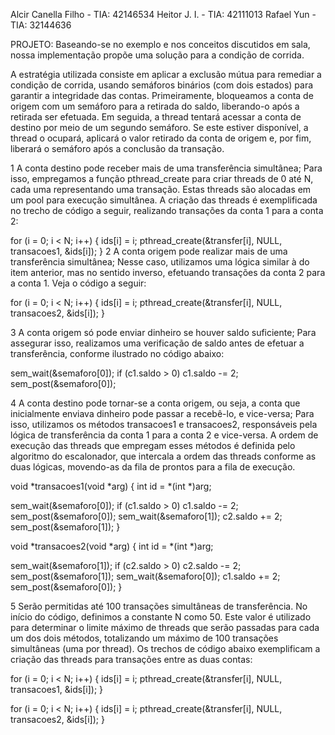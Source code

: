 Alcir Canella Filho - TIA: 42146534
Heitor J. I. - TIA: 42111013
Rafael Yun - TIA: 32144636

PROJETO: Baseando-se no exemplo e nos conceitos discutidos em sala, nossa implementação propõe uma solução para a condição de corrida.

A estratégia utilizada consiste em aplicar a exclusão mútua para remediar a condição de corrida, usando semáforos binários (com dois estados) para garantir a integridade das contas. Primeiramente, bloqueamos a conta de origem com um semáforo para a retirada do saldo, liberando-o após a retirada ser efetuada. Em seguida, a thread tentará acessar a conta de destino por meio de um segundo semáforo. Se este estiver disponível, a thread o ocupará, aplicará o valor retirado da conta de origem e, por fim, liberará o semáforo após a conclusão da transação.

1 A conta destino pode receber mais de uma transferência simultânea;
Para isso, empregamos a função pthread_create para criar threads de 0 até N, cada uma representando uma transação. Estas threads são alocadas em um pool para execução simultânea. A criação das threads é exemplificada no trecho de código a seguir, realizando transações da conta 1 para a conta 2:

for (i = 0; i < N; i++) { 
    ids[i] = i;
    pthread_create(&transfer[i], NULL, transacoes1, &ids[i]);
}
2 A conta origem pode realizar mais de uma transferência simultânea;
Nesse caso, utilizamos uma lógica similar à do item anterior, mas no sentido inverso, efetuando transações da conta 2 para a conta 1. Veja o código a seguir:

for (i = 0; i < N; i++) {
    ids[i] = i;
    pthread_create(&transfer[i], NULL, transacoes2, &ids[i]);
}

3 A conta origem só pode enviar dinheiro se houver saldo suficiente;
Para assegurar isso, realizamos uma verificação de saldo antes de efetuar a transferência, conforme ilustrado no código abaixo:

sem_wait(&semaforo[0]);
if (c1.saldo > 0)
    c1.saldo -= 2;
sem_post(&semaforo[0]);

4 A conta destino pode tornar-se a conta origem, ou seja, a conta que inicialmente enviava dinheiro pode passar a recebê-lo, e vice-versa;
Para isso, utilizamos os métodos transacoes1 e transacoes2, responsáveis pela lógica de transferência da conta 1 para a conta 2 e vice-versa. A ordem de execução das threads que empregam esses métodos é definida pelo algoritmo do escalonador, que intercala a ordem das threads conforme as duas lógicas, movendo-as da fila de prontos para a fila de execução.

void *transacoes1(void *arg) {
  int id = *(int *)arg;

  sem_wait(&semaforo[0]);
  if (c1.saldo > 0)
    c1.saldo -= 2;
  sem_post(&semaforo[0]);
  sem_wait(&semaforo[1]);
  c2.saldo += 2;
  sem_post(&semaforo[1]);
}

void *transacoes2(void *arg) {
  int id = *(int *)arg;

  sem_wait(&semaforo[1]);
  if (c2.saldo > 0)
    c2.saldo -= 2;
  sem_post(&semaforo[1]);
  sem_wait(&semaforo[0]);
  c1.saldo += 2;
  sem_post(&semaforo[0]);
}

5 Serão permitidas até 100 transações simultâneas de transferência.
No início do código, definimos a constante N como 50. Este valor é utilizado para determinar o limite máximo de threads que serão passadas para cada um dos dois métodos, totalizando um máximo de 100 transações simultâneas (uma por thread). Os trechos de código abaixo exemplificam a criação das threads para transações entre as duas contas:

for (i = 0; i < N; i++) {
    ids[i] = i;
    pthread_create(&transfer[i], NULL, transacoes1, &ids[i]);
}

for (i = 0; i < N; i++) {
    ids[i] = i;
    pthread_create(&transfer[i], NULL, transacoes2, &ids[i]);
}